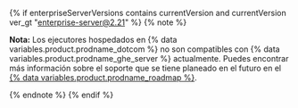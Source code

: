 {% if enterpriseServerVersions contains currentVersion and currentVersion ver_gt "enterprise-server@2.21" %}
{% note %}

**Nota:** Los ejecutores hospedados en {% data variables.product.prodname_dotcom %} no son compatibles con {% data variables.product.prodname_ghe_server %} actualmente. Puedes encontrar más información sobre el soporte que se tiene planeado en el futuro en el [{% data variables.product.prodname_roadmap %}](https://github.com/github/roadmap/issues/72).

{% endnote %}
{% endif %}

